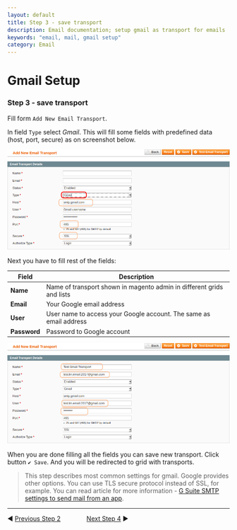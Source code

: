 ```yaml
---
layout: default
title: Step 3 - save transport
description: Email documentation; setup gmail as transport for emails
keywords: "email, mail, gmail setup"
category: Email
---
```


# Gmail Setup

### Step 3 - save transport

Fill form `Add New Email Transport`.

In field `Type` select _Gmail_. This will fill some fields with predefined
data (host, port, secure) as on screenshot below.

![Step 03.1](/images/m1/extensions/email/use-cases/gmail/step-03-1.png)

Next you have to fill rest of the fields:

| Field        | Description                                                  |
|--------------|--------------------------------------------------------------|
| **Name**     | Name of transport shown in magento admin in different grids and lists |
| **Email**    | Your Google email address                                    |
| **User**     | User name to access your Google account. The same as email address |
| **Password** | Password to Google account                                   |

![Step 03.2](/images/m1/extensions/email/use-cases/gmail/step-03-2.png)

When you are done filling all the fields you can save new transport. Click
button `✔ Save`. And you will be redirected to grid with transports.

> This step describes most common settings for gmail. Google provides other
> options. You can use TLS secure protocol instead of SSL, for example. You
> can read article for more information - [G Suite SMTP settings to send mail from an app](https://support.google.com/a/answer/176600).

-------------------------------------------------------------------------------

◀ [Previous Step 2](../step-02/)
&nbsp;&nbsp;&nbsp;&nbsp;&nbsp;&nbsp;&nbsp;&nbsp;&nbsp;&nbsp;&nbsp;&nbsp;&nbsp;
[Next Step 4](../step-04/) ▶

